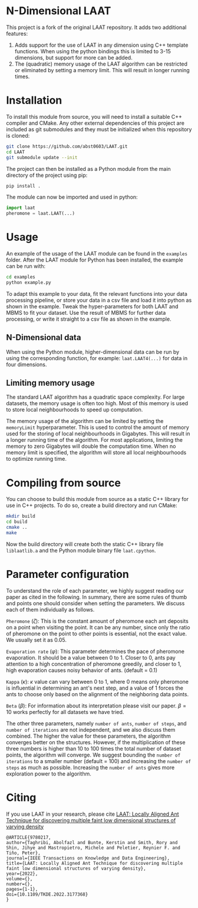 # N-Dimensional LAAT
This project is a fork of the original LAAT repository. It adds two additional features:
1. Adds support for the use of LAAT in any dimension using C++ template functions. When using the python bindings this is limited to 3-15 dimensions, but support for more can be added.
2. The (quadratic) memory usage of the LAAT algorithm can be restricted or eliminated by setting a memory limit. This will result in longer running times.

# Installation
To install this module from source, you will need to install a suitable C++ compiler and CMake. Any other external dependencies of this project are included as git submodules and they must be initialized when this repository is cloned:

```sh
git clone https://github.com/abst0603/LAAT.git
cd LAAT
git submodule update --init
```

The project can then be installed as a Python module from the main directory of the project using pip:

```sh
pip install .
```

The module can now be imported and used in python:

```python
import laat
pheromone = laat.LAAT(...)
```

# Usage
An example of the usage of the LAAT module can be found in the `examples` folder. After the LAAT module for Python has been installed, the example can be run with:

```sh
cd examples
python example.py
```

To adapt this example to your data, fit the relevant functions into your data processing pipeline, or store your data in a csv file and load it into python as shown in the example. Tweak the hyper-parameters for both LAAT and MBMS to fit your dataset. Use the result of MBMS for further data processing, or write it straight to a csv file as shown in the example.

## N-Dimensional data
When using the Python module, higher-dimensional data can be run by using the corresponding function, for example: `laat.LAAT4(...)` for data in four dimensions.

## Limiting memory usage
The standard LAAT algorithm has a quadratic space complexity. For large datasets, the memory usage is often too high. Most of this memory is used to store local neighbourhoods to speed up computation.

The memory usage of the algorithm can be limited by setting the `memoryLimit` hyperparameter. This is used to control the amount of memory used for the storing of local neighbourhoods in Gigabytes. This will result in a longer running time of the algorithm. For most applications, limiting the memory to zero Gigabytes will double the computation time. When no memory limit is specified, the algorithm will store all local neighbourhoods to optimize running time.

# Compiling from source
You can choose to build this module from source as a static C++ library for use in C++ projects. To do so, create a build directory and run CMake:

```sh
mkdir build
cd build
cmake ..
make
```

Now the build directory will create both the static C++ library file `liblaatlib.a` and the Python module binary file `laat.cpython`.

# Parameter configuration
To understand the role of each parameter, we highly suggest reading our paper as cited in the following. In summary, there are some rules of thumb and points one should consider when setting the parameters. We discuss each of them individually as follows.

`Pheromone` ($\zeta$): This is the constant amount of pheromone each ant deposits on a point when visiting the point. It can be any number, since only the ratio of pheromone on the point to other points is essential, not the exact value. We usually set it as 0.05.

`Evaporation rate` ($\varphi$): This parameter determines the pace of pheromone evaporation. It should be a value between 0 to 1. Closer to 0, ants pay attention to a high concentration of pheromone greedily, and closer to 1, high evaporation causes noisy behavior of ants. (default = 0.1)

`Kappa` ($\kappa$): $\kappa$ value can vary between 0 to 1, where 0 means only pheromone is influential in determining an ant's next step, and a value of 1 forces the ants to choose only based on the alignment of the neighboring data points.

`Beta` ($\beta$): For information about its interpretation please visit our paper. $\beta=10$ works perfectly for all datasets we have tried.

The other three parameters, namely `number of ants`, `number of steps`, and `number of iterations` are not independent, and we also discuss them combined. The higher the value for these parameters, the algorithm converges better on the structures. However, if the multiplication of these three numbers is higher than 10 to 100 times the total number of dataset points, the algorithm will converge. We suggest bounding the `number of iterations` to a smaller number (default = 100) and increasing the `number of steps` as much as possible. Increasing the `number of ants` gives more exploration power to the algorithm.

# Citing
If you use LAAT in your research, please cite [LAAT: Locally Aligned Ant Technique for discovering multiple faint low dimensional structures of varying density](https://ieeexplore.ieee.org/abstract/document/9780217)
```
@ARTICLE{9780217,
author={Taghribi, Abolfazl and Bunte, Kerstin and Smith, Rory and Shin, Jihye and Mastropietro, Michele and Peletier, Reynier F. and Tiňo, Peter},
journal={IEEE Transactions on Knowledge and Data Engineering},
title={LAAT: Locally Aligned Ant Technique for discovering multiple faint low dimensional structures of varying density},
year={2022},
volume={},
number={},
pages={1-1},
doi={10.1109/TKDE.2022.3177368}
}
```
